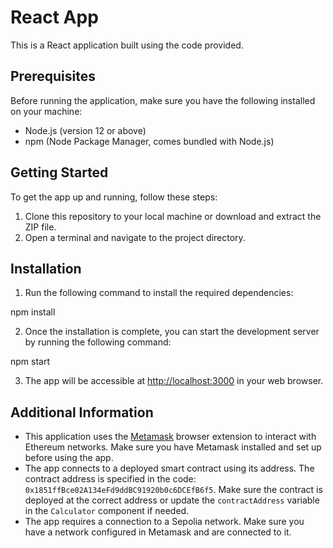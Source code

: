 # React App

This is a React application built using the code provided.

## Prerequisites

Before running the application, make sure you have the following installed on your machine:

- Node.js (version 12 or above)
- npm (Node Package Manager, comes bundled with Node.js)

## Getting Started

To get the app up and running, follow these steps:

1. Clone this repository to your local machine or download and extract the ZIP file.
2. Open a terminal and navigate to the project directory.

## Installation

1. Run the following command to install the required dependencies:

npm install

2. Once the installation is complete, you can start the development server by running the following command:

npm start

3. The app will be accessible at [http://localhost:3000](http://localhost:3000) in your web browser.

## Additional Information

- This application uses the [Metamask](https://metamask.io/) browser extension to interact with Ethereum networks. Make sure you have Metamask installed and set up before using the app.
- The app connects to a deployed smart contract using its address. The contract address is specified in the code: `0x1851ffBce02A134eFd9ddBC91920b0c6DCEfB6f5`. Make sure the contract is deployed at the correct address or update the `contractAddress` variable in the `Calculator` component if needed.
- The app requires a connection to a Sepolia network. Make sure you have a network configured in Metamask and are connected to it.

